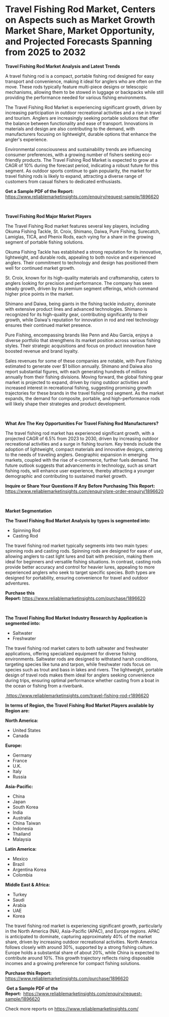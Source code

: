<p><h1>Travel Fishing Rod Market, Centers on Aspects such as Market Growth Market Share, Market Opportunity, and Projected Forecasts Spanning from 2025 to 2032</h1></p><p><strong>Travel Fishing Rod Market Analysis and Latest Trends</strong></p>
<p><p>A travel fishing rod is a compact, portable fishing rod designed for easy transport and convenience, making it ideal for anglers who are often on the move. These rods typically feature multi-piece designs or telescopic mechanisms, allowing them to be stowed in luggage or backpacks while still providing the performance needed for various fishing environments.</p><p>The Travel Fishing Rod Market is experiencing significant growth, driven by increasing participation in outdoor recreational activities and a rise in travel and tourism. Anglers are increasingly seeking portable solutions that offer the balance between functionality and ease of transport. Innovations in materials and design are also contributing to the demand, with manufacturers focusing on lightweight, durable options that enhance the angler's experience.</p><p>Environmental consciousness and sustainability trends are influencing consumer preferences, with a growing number of fishers seeking eco-friendly products. The Travel Fishing Rod Market is expected to grow at a CAGR of 10% during the forecast period, indicating a robust future for this segment. As outdoor sports continue to gain popularity, the market for travel fishing rods is likely to expand, attracting a diverse range of customers from casual fishers to dedicated enthusiasts.</p></p>
<p><strong>Get a Sample PDF of the Report:&nbsp;</strong> <a href="https://www.reliablemarketinsights.com/enquiry/request-sample/1896620?utm_campaign=2564&utm_medium=2&utm_source=Github&utm_content=ia&utm_term=05042025&utm_id=travel-fishing-rod">https://www.reliablemarketinsights.com/enquiry/request-sample/1896620</a></p>
<p>&nbsp;</p>
<p><strong>Travel Fishing Rod Major Market Players</strong></p>
<p><p>The Travel Fishing Rod market features several key players, including Okuma Fishing Tackle, St. Croix, Shimano, Daiwa, Pure Fishing, Surecatch, Lamiglas, TICA, and Phenix Rods, each vying for a share in the growing segment of portable fishing solutions. </p><p>Okuma Fishing Tackle has established a strong reputation for its innovative, lightweight, and durable rods, appealing to both novice and experienced anglers. Their commitment to technology and design has positioned them well for continued market growth.</p><p>St. Croix, known for its high-quality materials and craftsmanship, caters to anglers looking for precision and performance. The company has seen steady growth, driven by its premium segment offerings, which command higher price points in the market.</p><p>Shimano and Daiwa, being giants in the fishing tackle industry, dominate with extensive product lines and advanced technologies. Shimano is recognized for its high-quality gear, contributing significantly to their growth, while Daiwa's reputation for innovation in rod and reel technology ensures their continued market presence.</p><p>Pure Fishing, encompassing brands like Penn and Abu Garcia, enjoys a diverse portfolio that strengthens its market position across various fishing styles. Their strategic acquisitions and focus on product innovation have boosted revenue and brand loyalty.</p><p>Sales revenues for some of these companies are notable, with Pure Fishing estimated to generate over $1 billion annually. Shimano and Daiwa also report substantial figures, with each generating hundreds of millions annually from their fishing divisions. Moving forward, the global fishing gear market is projected to expand, driven by rising outdoor activities and increased interest in recreational fishing, suggesting promising growth trajectories for these brands in the travel fishing rod segment. As the market expands, the demand for composite, portable, and high-performance rods will likely shape their strategies and product development.</p></p>
<p>&nbsp;</p>
<p><strong>What Are The Key Opportunities For Travel Fishing Rod Manufacturers?</strong></p>
<p><p>The travel fishing rod market has experienced significant growth, with a projected CAGR of 6.5% from 2023 to 2030, driven by increasing outdoor recreational activities and a surge in fishing tourism. Key trends include the adoption of lightweight, compact materials and innovative designs, catering to the needs of traveling anglers. Geographic expansion in emerging markets, coupled with the rise of e-commerce, further fuels demand. The future outlook suggests that advancements in technology, such as smart fishing rods, will enhance user experience, thereby attracting a younger demographic and contributing to sustained market growth.</p></p>
<p><strong>Inquire or Share Your Questions If Any Before Purchasing This Report:</strong> <a href="https://www.reliablemarketinsights.com/enquiry/pre-order-enquiry/1896620?utm_campaign=2564&utm_medium=2&utm_source=Github&utm_content=ia&utm_term=05042025&utm_id=travel-fishing-rod">https://www.reliablemarketinsights.com/enquiry/pre-order-enquiry/1896620</a></p>
<p>&nbsp;</p>
<p><strong>Market Segmentation</strong></p>
<p><strong>The Travel Fishing Rod Market Analysis by types is segmented into:</strong></p>
<p><ul><li>Spinning Rod</li><li>Casting Rod</li></ul></p>
<p><p>The travel fishing rod market typically segments into two main types: spinning rods and casting rods. Spinning rods are designed for ease of use, allowing anglers to cast light lures and bait with precision, making them ideal for beginners and versatile fishing situations. In contrast, casting rods provide better accuracy and control for heavier lures, appealing to more experienced anglers who seek to target specific species. Both types are designed for portability, ensuring convenience for travel and outdoor adventures.</p></p>
<p><strong>Purchase this Report:&nbsp;</strong><a href="https://www.reliablemarketinsights.com/purchase/1896620?utm_campaign=2564&utm_medium=2&utm_source=Github&utm_content=ia&utm_term=05042025&utm_id=travel-fishing-rod">https://www.reliablemarketinsights.com/purchase/1896620</a></p>
<p>&nbsp;</p>
<p><strong>The Travel Fishing Rod Market Industry Research by Application is segmented into:</strong></p>
<p><ul><li>Saltwater</li><li>Freshwater</li></ul></p>
<p><p>The travel fishing rod market caters to both saltwater and freshwater applications, offering specialized equipment for diverse fishing environments. Saltwater rods are designed to withstand harsh conditions, targeting species like tuna and tarpon, while freshwater rods focus on species such as trout and bass in lakes and rivers. The lightweight, portable design of travel rods makes them ideal for anglers seeking convenience during trips, ensuring optimal performance whether casting from a boat in the ocean or fishing from a riverbank.</p></p>
<p><a href="https://www.reliablemarketinsights.com/travel-fishing-rod-r1896620?utm_campaign=2564&utm_medium=2&utm_source=Github&utm_content=ia&utm_term=05042025&utm_id=travel-fishing-rod">&nbsp;https://www.reliablemarketinsights.com/travel-fishing-rod-r1896620</a></p>
<p><strong>In terms of Region, the Travel Fishing Rod Market Players available by Region are:</strong></p>
<p>
    <p> <strong> North America: </strong>
        <ul>
            <li>United States</li>
            <li>Canada</li>
        </ul>
        </p> 
    <p> <strong> Europe: </strong>
        <ul>
            <li>Germany</li>
            <li>France</li>
            <li>U.K.</li>
            <li>Italy</li>
            <li>Russia</li>
        </ul>
        </p> 
    <p> <strong> Asia-Pacific: </strong>
        <ul>
            <li>China</li>
            <li>Japan</li>
            <li>South Korea</li>
            <li>India</li>
            <li>Australia</li>
            <li>China Taiwan</li>
            <li>Indonesia</li>
            <li>Thailand</li>
            <li>Malaysia</li>
        </ul>
        </p> 
    <p> <strong> Latin America: </strong>
        <ul>
            <li>Mexico</li>
            <li>Brazil</li>
            <li>Argentina Korea</li>
            <li>Colombia</li>
        </ul>
        </p> 
    <p> <strong> Middle East & Africa: </strong>
        <ul>
            <li>Turkey</li>
            <li>Saudi</li>
            <li>Arabia</li>
            <li>UAE</li>
            <li>Korea</li>
        </ul>
    </p>
    </p>
<p><p>The travel fishing rod market is experiencing significant growth, particularly in the North America (NA), Asia-Pacific (APAC), and Europe regions. APAC is anticipated to dominate, capturing approximately 40% of the market share, driven by increasing outdoor recreational activities. North America follows closely with around 30%, supported by a strong fishing culture. Europe holds a substantial share of about 20%, while China is expected to contribute around 10%. This growth trajectory reflects rising disposable incomes and a growing preference for compact fishing solutions.</p></p>
<p><strong>Purchase this Report: </strong><a href="https://www.reliablemarketinsights.com/purchase/1896620?utm_campaign=2564&utm_medium=2&utm_source=Github&utm_content=ia&utm_term=05042025&utm_id=travel-fishing-rod">https://www.reliablemarketinsights.com/purchase/1896620</a></p>
<p>&nbsp;<strong>Get a Sample PDF of the Report:&nbsp;&nbsp;</strong><a href="https://www.reliablemarketinsights.com/enquiry/request-sample/1896620?utm_campaign=2564&utm_medium=2&utm_source=Github&utm_content=ia&utm_term=05042025&utm_id=travel-fishing-rod">https://www.reliablemarketinsights.com/enquiry/request-sample/1896620</a></p>
<p><strong></strong></p>
<p>Check more reports on <a href="https://www.reliablemarketinsights.com/?utm_campaign=2564&utm_medium=2&utm_source=Github&utm_content=ia&utm_term=05042025&utm_id=travel-fishing-rod">https://www.reliablemarketinsights.com/</a></p>